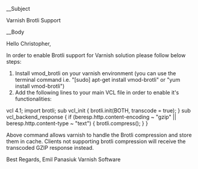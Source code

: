 __Subject

Varnish Brotli Support

__Body

Hello Christopher,

In order to enable Brotli support for Varnish solution please follow below steps:

1. Install vmod_brotli on your varnish environment (you can use the terminal command i.e. "[sudo] apt-get install vmod-brotli" or "yum install vmod-brotli")
2. Add the following lines to your main VCL file in order to enable it's functionalities:

vcl 4.1;
import brotli;
sub vcl_init {
 brotli.init(BOTH, transcode = true);
}
sub vcl_backend_response {
 if (beresp.http.content-encoding ~ "gzip" ||
 beresp.http.content-type ~ "text") {
 brotli.compress();
 }
}

Above command allows varnish to handle the Brotli compression and store them in cache. Clients not supporting brotli compression will receive the transcoded GZIP response instead.

Best Regards,
Emil Panasiuk
Varnish Software
